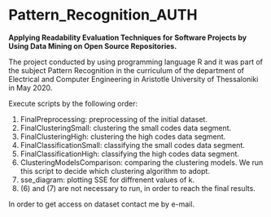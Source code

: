 # Pattern_Recognition_AUTH
**Applying Readability Evaluation Techniques for Software Projects by Using Data Mining on Open Source Repositories.**

The project conducted by using programming language R and it was part of the subject Pattern Recognition in the curriculum of the department of Electrical and Computer Engineering in Aristotle University of Thessaloniki in May 2020.

Execute scripts by the following order:
1) FinalPreprocessing: preprocessing of the initial dataset.
2) FinalClusteringSmall: clustering the small codes data segment.
3) FinalClusteringHigh: clustering the high codes data segment.
4) FinalClassificationSmall: classifying the small codes data segment.
5) FinalClassificationHigh: classifying the high codes data segment.
6) ClusteringModelsComparison: comparing the clustering models. We run this script to decide which clustering algorithm to adopt.
7) sse_diagram: plotting SSE for diffrenent values of k.
8) (6) and (7) are not necessary to run, in order to reach the final results.

In order to get access on dataset contact me by e-mail.
